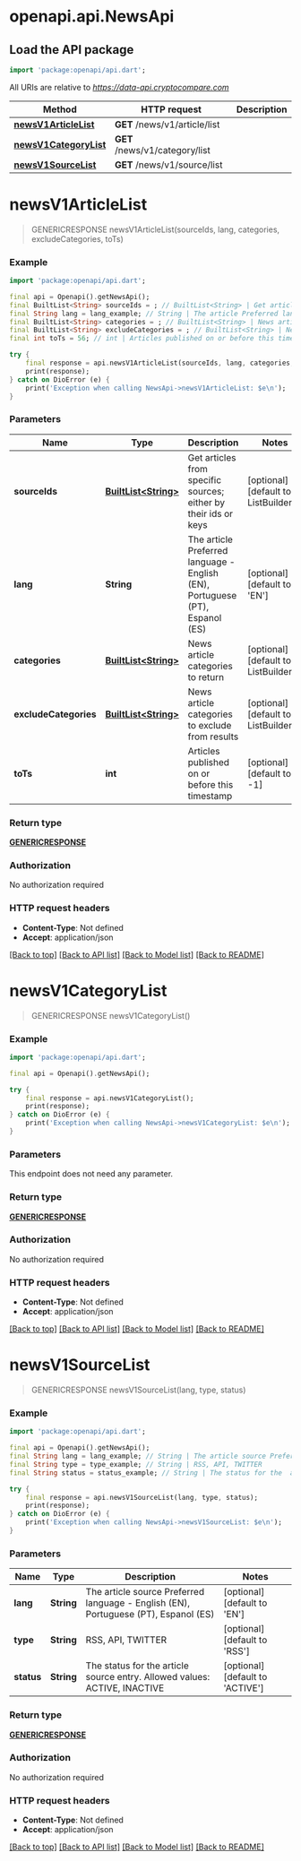 # openapi.api.NewsApi

## Load the API package
```dart
import 'package:openapi/api.dart';
```

All URIs are relative to *https://data-api.cryptocompare.com*

Method | HTTP request | Description
------------- | ------------- | -------------
[**newsV1ArticleList**](NewsApi.md#newsv1articlelist) | **GET** /news/v1/article/list | 
[**newsV1CategoryList**](NewsApi.md#newsv1categorylist) | **GET** /news/v1/category/list | 
[**newsV1SourceList**](NewsApi.md#newsv1sourcelist) | **GET** /news/v1/source/list | 


# **newsV1ArticleList**
> GENERICRESPONSE newsV1ArticleList(sourceIds, lang, categories, excludeCategories, toTs)



### Example
```dart
import 'package:openapi/api.dart';

final api = Openapi().getNewsApi();
final BuiltList<String> sourceIds = ; // BuiltList<String> | Get articles from specific sources; either by their ids or keys
final String lang = lang_example; // String | The article Preferred language - English (EN), Portuguese (PT), Espanol (ES)
final BuiltList<String> categories = ; // BuiltList<String> | News article categories to return
final BuiltList<String> excludeCategories = ; // BuiltList<String> | News article categories to exclude from results
final int toTs = 56; // int | Articles published on or before this timestamp

try {
    final response = api.newsV1ArticleList(sourceIds, lang, categories, excludeCategories, toTs);
    print(response);
} catch on DioError (e) {
    print('Exception when calling NewsApi->newsV1ArticleList: $e\n');
}
```

### Parameters

Name | Type | Description  | Notes
------------- | ------------- | ------------- | -------------
 **sourceIds** | [**BuiltList&lt;String&gt;**](String.md)| Get articles from specific sources; either by their ids or keys | [optional] [default to ListBuilder()]
 **lang** | **String**| The article Preferred language - English (EN), Portuguese (PT), Espanol (ES) | [optional] [default to 'EN']
 **categories** | [**BuiltList&lt;String&gt;**](String.md)| News article categories to return | [optional] [default to ListBuilder()]
 **excludeCategories** | [**BuiltList&lt;String&gt;**](String.md)| News article categories to exclude from results | [optional] [default to ListBuilder()]
 **toTs** | **int**| Articles published on or before this timestamp | [optional] [default to -1]

### Return type

[**GENERICRESPONSE**](GENERICRESPONSE.md)

### Authorization

No authorization required

### HTTP request headers

 - **Content-Type**: Not defined
 - **Accept**: application/json

[[Back to top]](#) [[Back to API list]](../README.md#documentation-for-api-endpoints) [[Back to Model list]](../README.md#documentation-for-models) [[Back to README]](../README.md)

# **newsV1CategoryList**
> GENERICRESPONSE newsV1CategoryList()



### Example
```dart
import 'package:openapi/api.dart';

final api = Openapi().getNewsApi();

try {
    final response = api.newsV1CategoryList();
    print(response);
} catch on DioError (e) {
    print('Exception when calling NewsApi->newsV1CategoryList: $e\n');
}
```

### Parameters
This endpoint does not need any parameter.

### Return type

[**GENERICRESPONSE**](GENERICRESPONSE.md)

### Authorization

No authorization required

### HTTP request headers

 - **Content-Type**: Not defined
 - **Accept**: application/json

[[Back to top]](#) [[Back to API list]](../README.md#documentation-for-api-endpoints) [[Back to Model list]](../README.md#documentation-for-models) [[Back to README]](../README.md)

# **newsV1SourceList**
> GENERICRESPONSE newsV1SourceList(lang, type, status)



### Example
```dart
import 'package:openapi/api.dart';

final api = Openapi().getNewsApi();
final String lang = lang_example; // String | The article source Preferred language - English (EN), Portuguese (PT), Espanol (ES)
final String type = type_example; // String | RSS, API, TWITTER
final String status = status_example; // String | The status for the  article source entry. Allowed values: ACTIVE, INACTIVE

try {
    final response = api.newsV1SourceList(lang, type, status);
    print(response);
} catch on DioError (e) {
    print('Exception when calling NewsApi->newsV1SourceList: $e\n');
}
```

### Parameters

Name | Type | Description  | Notes
------------- | ------------- | ------------- | -------------
 **lang** | **String**| The article source Preferred language - English (EN), Portuguese (PT), Espanol (ES) | [optional] [default to 'EN']
 **type** | **String**| RSS, API, TWITTER | [optional] [default to 'RSS']
 **status** | **String**| The status for the  article source entry. Allowed values: ACTIVE, INACTIVE | [optional] [default to 'ACTIVE']

### Return type

[**GENERICRESPONSE**](GENERICRESPONSE.md)

### Authorization

No authorization required

### HTTP request headers

 - **Content-Type**: Not defined
 - **Accept**: application/json

[[Back to top]](#) [[Back to API list]](../README.md#documentation-for-api-endpoints) [[Back to Model list]](../README.md#documentation-for-models) [[Back to README]](../README.md)

